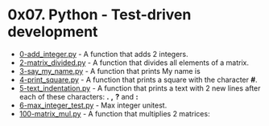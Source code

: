 # 0x07. Python - Test-driven development

- [0-add_integer.py](https://github.com/CharlesMariga/alx-higher_level_programming/blob/main/0x07-python-test_driven_development/0-add_integer.py) - A function that adds 2 integers.
- [2-matrix_divided.py](https://github.com/CharlesMariga/alx-higher_level_programming/blob/main/0x07-python-test_driven_development/2-matrix_divided.py) - A function that divides all elements of a matrix.
- [3-say_my_name.py](https://github.com/CharlesMariga/alx-higher_level_programming/blob/main/0x07-python-test_driven_development/3-say_my_name.py) - A function that prints My name is **<first name> <last name></last>**
- [4-print_square.py](https://github.com/CharlesMariga/alx-higher_level_programming/blob/main/0x07-python-test_driven_development/4-print_square.py) - A function that prints a square with the character **#**.
- [5-text_indentation.py](https://github.com/CharlesMariga/alx-higher_level_programming/blob/main/0x07-python-test_driven_development/5-text_indentation.py) - A function that prints a text with 2 new lines after each of these characters: **.** **,** **?** and **:**
- [6-max_integer_test.py](https://github.com/CharlesMariga/alx-higher_level_programming/blob/main/0x07-python-test_driven_development/6-max_integer.py) - Max integer unitest.
- [100-matrix_mul.py]() - A function that multiplies 2 matrices:
